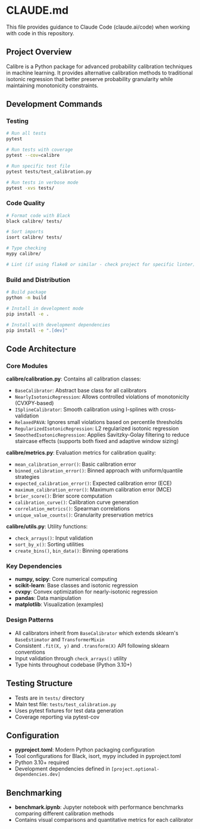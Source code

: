 # CLAUDE.md

This file provides guidance to Claude Code (claude.ai/code) when working with code in this repository.

## Project Overview

Calibre is a Python package for advanced probability calibration techniques in machine learning. It provides alternative calibration methods to traditional isotonic regression that better preserve probability granularity while maintaining monotonicity constraints.

## Development Commands

### Testing
```bash
# Run all tests
pytest

# Run tests with coverage
pytest --cov=calibre

# Run specific test file
pytest tests/test_calibration.py

# Run tests in verbose mode
pytest -xvs tests/
```

### Code Quality
```bash
# Format code with Black
black calibre/ tests/

# Sort imports
isort calibre/ tests/

# Type checking
mypy calibre/

# Lint (if using flake8 or similar - check project for specific linter)
```

### Build and Distribution
```bash
# Build package
python -m build

# Install in development mode
pip install -e .

# Install with development dependencies
pip install -e ".[dev]"
```

## Code Architecture

### Core Modules

**calibre/calibration.py**: Contains all calibration classes:
- `BaseCalibrator`: Abstract base class for all calibrators
- `NearlyIsotonicRegression`: Allows controlled violations of monotonicity (CVXPY-based)
- `ISplineCalibrator`: Smooth calibration using I-splines with cross-validation
- `RelaxedPAVA`: Ignores small violations based on percentile thresholds
- `RegularizedIsotonicRegression`: L2 regularized isotonic regression
- `SmoothedIsotonicRegression`: Applies Savitzky-Golay filtering to reduce staircase effects (supports both fixed and adaptive window sizing)

**calibre/metrics.py**: Evaluation metrics for calibration quality:
- `mean_calibration_error()`: Basic calibration error
- `binned_calibration_error()`: Binned approach with uniform/quantile strategies
- `expected_calibration_error()`: Expected calibration error (ECE)
- `maximum_calibration_error()`: Maximum calibration error (MCE)
- `brier_score()`: Brier score computation
- `calibration_curve()`: Calibration curve generation
- `correlation_metrics()`: Spearman correlations
- `unique_value_counts()`: Granularity preservation metrics

**calibre/utils.py**: Utility functions:
- `check_arrays()`: Input validation
- `sort_by_x()`: Sorting utilities
- `create_bins()`, `bin_data()`: Binning operations

### Key Dependencies
- **numpy, scipy**: Core numerical computing
- **scikit-learn**: Base classes and isotonic regression
- **cvxpy**: Convex optimization for nearly-isotonic regression
- **pandas**: Data manipulation
- **matplotlib**: Visualization (examples)

### Design Patterns
- All calibrators inherit from `BaseCalibrator` which extends sklearn's `BaseEstimator` and `TransformerMixin`
- Consistent `.fit(X, y)` and `.transform(X)` API following sklearn conventions
- Input validation through `check_arrays()` utility
- Type hints throughout codebase (Python 3.10+)

## Testing Structure
- Tests are in `tests/` directory
- Main test file: `tests/test_calibration.py`
- Uses pytest fixtures for test data generation
- Coverage reporting via pytest-cov

## Configuration
- **pyproject.toml**: Modern Python packaging configuration
- Tool configurations for Black, isort, mypy included in pyproject.toml
- Python 3.10+ required
- Development dependencies defined in `[project.optional-dependencies.dev]`

## Benchmarking
- **benchmark.ipynb**: Jupyter notebook with performance benchmarks comparing different calibration methods
- Contains visual comparisons and quantitative metrics for each calibrator